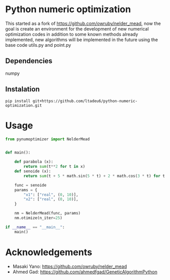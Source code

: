 # Python numeric optimization
This started as a fork of https://github.com/owruby/nelder_mead, now the goal is create an environment for the development of new numerical optimization codes in addition to some known methods already implemented, new algorithms will be implemented in the future using the base code utils.py and point.py

## Dependencies
numpy

## Instalation
```
pip install git+https://github.com/ltadeu6/python-numeric-optimization.git
```

# Usage

``` python
from pynumoptimizer import NelderMead


def main():

    def parabola (x):
        return sum(t**2 for t in x)
    def senoide (x):
        return sum(t + 5 * math.sin(5 * t) + 2 * math.cos(3 * t) for t in x)

    func = senoide
    params = {
        "x1": ["real", (0, 10)],
        "x2": ["real", (0, 10)],
    }

    nm = NelderMead(func, params)
    nm.otimize(n_iter=25)

if __name__ == "__main__":
    main()
```

# Acknowledgements

+ Masaki Yano: https://github.com/owruby/nelder_mead
+ Ahmed Gad: https://github.com/ahmedfgad/GeneticAlgorithmPython
